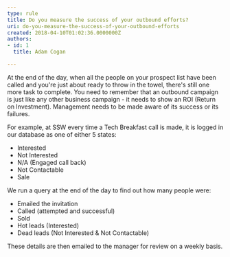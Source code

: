 ```yaml
---
type: rule
title: Do you measure the success of your outbound efforts?
uri: do-you-measure-the-success-of-your-outbound-efforts
created: 2018-04-10T01:02:36.0000000Z
authors:
- id: 1
  title: Adam Cogan

---
```


At the end of the day, when all the people on your prospect list have been called and you're just about ready to throw in the towel, there's still one more task to complete. You need to remember that an outbound campaign is just like any other business campaign - it needs to show an ROI (Return on Investment). Management needs to be made aware of its success or its failures.
 


For example, at SSW every time a Tech Breakfast call is made, it is logged in our database as one of either 5 states:

- Interested
- Not Interested
- N/A (Engaged call back)
- Not Contactable
- Sale


We run a query at the end of the day to find out how many people were:

- Emailed the invitation
- Called (attempted and successful)
- Sold
- Hot leads (Interested)
- Dead leads (Not Interested & Not Contactable)


These details are then emailed to the manager for review on a weekly basis.
